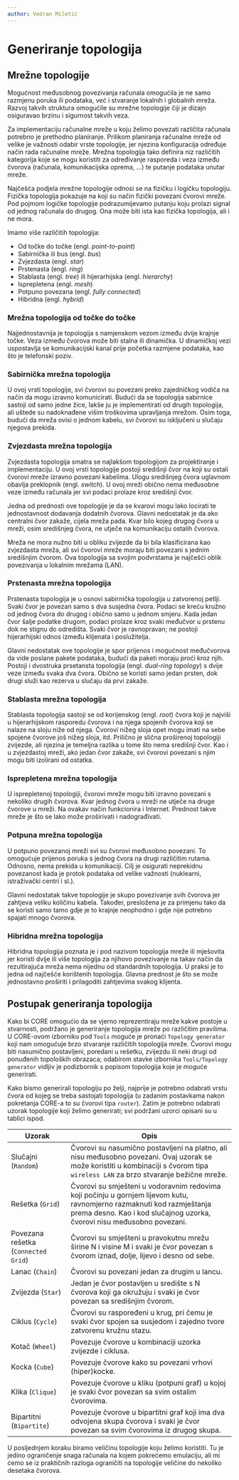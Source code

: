 ```yaml
---
author: Vedran Miletić
---
```


# Generiranje topologija

## Mrežne topologije

Mogućnost međusobnog povezivanja računala omogućila je ne samo razmjenu poruka ili podataka, već i stvaranje lokalnih i globalnih mreža. Razvoj takvih struktura omogućile su mrežne topologije čiji je dizajn osiguravao brzinu i sigurnost takvih veza.

Za implementaciju računalne mreže u koju želimo povezati različita računala potrebno je prethodno planiranje. Prilikom planiranja računalne mreže od velike je važnosti odabir vrste topologije, jer njezina konfiguracija određuje način rada računalne mreže. Mrežna topologija tako definira niz različitih kategorija koje se mogu koristiti za određivanje rasporeda i veza između čvorova (računala, komunikacijska oprema, ...) te putanje podataka unutar mreže.

Najčešća podjela mrežne topologije odnosi se na fizičku i logičku topologiju. Fizička topologija pokazuje na koji su način fizički povezani čvorovi mreže. Pod pojmom logičke topologije podrazumijevamo putanju koju prolazi signal od jednog računala do drugog. Ona može biti ista kao fizička topologija, ali i ne mora.

Imamo više različitih topologija:

- Od točke do točke (engl. *point-to-point*)
- Sabirnička ili bus (engl. *bus*)
- Zvjezdasta (engl. *star*)
- Prstenasta (engl. *ring*)
- Stablasta (engl. *tree*) ili hijerarhijska (engl. *hierarchy*)
- Isprepletena (engl. *mesh*)
- Potpuno povezana (engl. *fully connected*)
- Hibridna (engl. *hybrid*)

### Mrežna topologija od točke do točke

Najjednostavnija je topologija s namjenskom vezom između dvije krajnje točke. Veza između čvorova može biti stalna ili dinamička. U dinamičkoj vezi uspostavlja se komunikacijski kanal prije početka razmjene podataka, kao što je telefonski poziv.

### Sabirnička mrežna topologija

U ovoj vrsti topologije, svi čvorovi su povezani preko zajedničkog vodiča na način da mogu izravno komunicirati. Budući da se topologija sabirnice sastoji od samo jedne žice, lakše ju je implementirati od drugih topologija, ali uštede su nadoknađene višim troškovima upravljanja mrežom. Osim toga, budući da mreža ovisi o jednom kabelu, svi čvorovi su isključeni u slučaju njegova prekida.

### Zvjezdasta mrežna topologija

Zvjezdasta topologija smatra se najlakšom topologijom za projektiranje i implementaciju. U ovoj vrsti topologije postoji središnji čvor na koji su ostali čvorovi mreže izravno povezani kabelima. Ulogu središnjeg čvora uglavnom obavlja preklopnik (engl. *switch*). U ovoj mreži obično nema međusobne veze između računala jer svi podaci prolaze kroz središnji čvor.

Jedna od prednosti ove topologije je da se kvarovi mogu lako locirati te jednostavnost dodavanja dodatnih čvorova. Glavni nedostatak je da ako centralni čvor zakaže, cijela mreža pada. Kvar bilo kojeg drugog čvora u mreži, osim središnjeg čvora, ne utječe na komunikaciju ostalih čvorova.

Mreža ne mora nužno biti u obliku zvijezde da bi bila klasificirana kao zvjezdasta mreža, ali svi čvorovi mreže moraju biti povezani s jednim središnjim čvorom. Ova topologija sa svojim podvrstama je najčešći oblik povezivanja u lokalnim mrežama (LAN).

### Prstenasta mrežna topologija

Prstenasta topologija je u osnovi sabirnička topologija u zatvorenoj petlji. Svaki čvor je povezan samo s dva susjedna čvora. Podaci se kreću kružno od jednog čvora do drugog i obično samo u jednom smjeru. Kada jedan čvor šalje podatke drugom, podaci prolaze kroz svaki međučvor u prstenu dok ne stignu do odredišta. Svaki čvor je ravnopravan; ne postoji hijerarhijski odnos između klijenata i poslužitelja.

Glavni nedostatak ove topologije je spor prijenos i mogućnost međučvorova da vide poslane pakete podataka, budući da paketi moraju proći kroz njih. Postoji i dvostruka prsetansta topologija (engl. *dual-ring topology*) s dvije veze između svaka dva čvora. Obično se koristi samo jedan prsten, dok drugi služi kao rezerva u slučaju da prvi zakaže.

### Stablasta mrežna topologija

Stablasta topologija sastoji se od korijenskog (engl. *root*) čvora koji je najviši u hijerarhijskom rasporedu čvorova i na njega spojenih čvorova koji se nalaze na sloju niže od njega. Čvorovi nižeg sloja opet mogu imati na sebe spojene čvorove još nižeg sloja, itd. Prilično je slična proširenoj topologiji zvijezde, ali njezina je temeljna razlika u tome što nema središnji čvor. Kao i u zvjezdastoj mreži, ako jedan čvor zakaže, svi čvorovi povezani s njim mogu biti izolirani od ostatka.

### Isprepletena mrežna topologija

U isprepletenoj topologiji, čvorovi mreže mogu biti izravno povezani s nekoliko drugih čvorova. Kvar jednog čvora u mreži ne utječe na druge čvorove u mreži. Na ovakav način funkcionira i Internet. Prednost takve mreže je što se lako može proširivati i nadograđivati.

### Potpuna mrežna topologija

U potpuno povezanoj mreži svi su čvorovi međusobno povezani. To omogućuje prijenos poruka s jednog čvora na drugi različitim rutama. Odnosno, nema prekida u komunikaciji. Cilj je osigurati neprekidnu povezanost kada je protok podataka od velike važnosti (nuklearni, istraživački centri i sl.).

Glavni nedostatak takve topologije je skupo povezivanje svih čvorova jer zahtjeva veliku količinu kabela. Također, presložena je za primjenu tako da se koristi samo tamo gdje je to krajnje neophodno i gdje nije potrebno spajati mnogo čvorova.

### Hibridna mrežna topologija

Hibridna topologija poznata je i pod nazivom topologija mreže ili mješovita jer koristi dvije ili više topologija za njihovo povezivanje na takav način da rezultirajuća mreža nema nijednu od standardnih topologija. U praksi je to jedna od najčešće korištenih topologija. Glavna prednost je što se može jednostavno proširiti i prilagoditi zahtjevima svakog klijenta.

## Postupak generiranja topologija

Kako bi CORE omogućio da se vjerno reprezentiraju mreže kakve postoje u stvarnosti, podržano je generiranje topologija mreže po različitim pravilima. U CORE-ovom izborniku pod `Tools` moguće je pronaći `Topology generator` koji nam omogućuje brzo stvaranje različitih topologija mreže. Čvorovi mogu biti nasumično postavljeni, poredani u rešetku, zvijezdu ili neki drugi od ponuđenih topoloških obrazaca; odabirom stavke izbornika `Tools/Topology generator` vidljiv je podizbornik s popisom topologija koje je moguće generirati.

Kako bismo generirali topologiju po želji, najprije je potrebno odabrati vrstu čvora od kojeg se treba sastojati topologija (u zadanim postavkama nakon pokretanja CORE-a to su čvorovi tipa `router`). Zatim je potrebno odabrati uzorak topologije koji želimo generirati; svi podržani uzorci opisani su u tablici ispod.

| Uzorak | Opis |
| ------ | ---- |
| Slučajni (`Random`) | Čvorovi su nasumično postavljeni na platno, ali nisu međusobno povezani. Ovaj uzorak se može koristiti u kombinaciji s čvorom tipa `wireless LAN` za brzo stvaranje bežične mreže. |
| Rešetka (`Grid`) | Čvorovi su smješteni u vodoravnim redovima koji počinju u gornjem lijevom kutu, ravnomjerno razmaknuti kod razmještanja prema desno. Kao i kod slučajnog uzorka, čvorovi nisu međusobno povezani. |
| Povezana rešetka (`Connected Grid`) | Čvorovi su smješteni u pravokutnu mrežu širine N i visine M i svaki je čvor povezan s čvorom iznad, dolje, lijevo i desno od sebe. |
| Lanac (`Chain`) | Čvorovi su povezani jedan za drugim u lancu. |
| Zvijezda (`Star`) | Jedan je čvor postavljen u središte s N čvorova koji ga okružuju i svaki je čvor povezan sa središnjim čvorom. |
| Ciklus (`Cycle`) | Čvorovi su raspoređeni u krug, pri čemu je svaki čvor spojen sa susjedom i zajedno tvore zatvorenu kružnu stazu. |
| Kotač (`Wheel`) | Povezuje čvorove u kombinaciji uzorka zvijezde i ciklusa. |
| Kocka (`Cube`) | Povezuje čvorove kako su povezani vrhovi (hiper)kocke. |
| Klika (`Clique`) | Povezuje čvorove u kliku (potpuni graf) u kojoj je svaki čvor povezan sa svim ostalim čvorovima. |
| Bipartitni (`Bipartite`) | Povezuje čvorove u bipartitni graf koji ima dva odvojena skupa čvorova i svaki je čvor povezan sa svim čvorovima iz drugog skupa. |

U posljednjem koraku biramo veličinu topologije koju želimo koristiti. Tu je jedino ograničenje snaga računala na kojem pokrećemo emulaciju, ali mi ćemo se iz praktičnih razloga ograničiti na topologije veličine do nekoliko desetaka čvorova.

